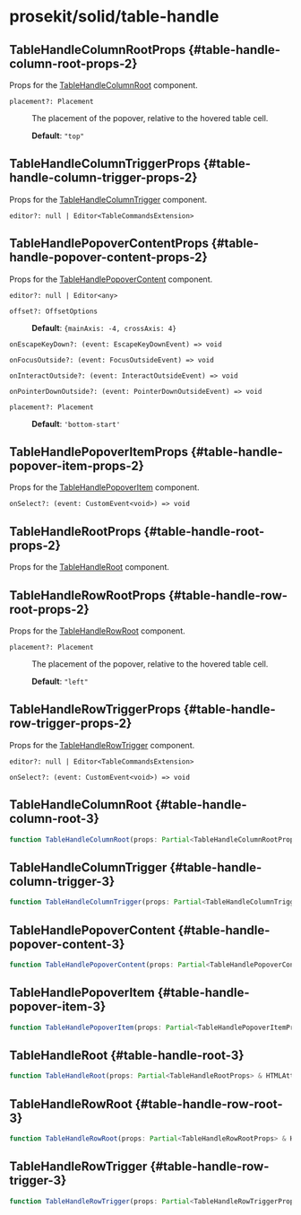 # prosekit/solid/table-handle

## TableHandleColumnRootProps {#table-handle-column-root-props-2}

Props for the [TableHandleColumnRoot](table-handle.md#table-handle-column-root-3) component.

<dl>

<dt>

`placement?: Placement`

</dt>

<dd>

The placement of the popover, relative to the hovered table cell.

**Default**: `"top"`

</dd>

</dl>

## TableHandleColumnTriggerProps {#table-handle-column-trigger-props-2}

Props for the [TableHandleColumnTrigger](table-handle.md#table-handle-column-trigger-3) component.

<dl>

<dt>

`editor?: null | Editor<TableCommandsExtension>`

</dt>

<dd>

</dd>

</dl>

## TableHandlePopoverContentProps {#table-handle-popover-content-props-2}

Props for the [TableHandlePopoverContent](table-handle.md#table-handle-popover-content-3) component.

<dl>

<dt>

`editor?: null | Editor<any>`

</dt>

<dd>

</dd>

<dt>

`offset?: OffsetOptions`

</dt>

<dd>

**Default**: `{mainAxis: -4, crossAxis: 4}`

</dd>

<dt>

`onEscapeKeyDown?: (event: EscapeKeyDownEvent) => void`

</dt>

<dd>

</dd>

<dt>

`onFocusOutside?: (event: FocusOutsideEvent) => void`

</dt>

<dd>

</dd>

<dt>

`onInteractOutside?: (event: InteractOutsideEvent) => void`

</dt>

<dd>

</dd>

<dt>

`onPointerDownOutside?: (event: PointerDownOutsideEvent) => void`

</dt>

<dd>

</dd>

<dt>

`placement?: Placement`

</dt>

<dd>

**Default**: `'bottom-start'`

</dd>

</dl>

## TableHandlePopoverItemProps {#table-handle-popover-item-props-2}

Props for the [TableHandlePopoverItem](table-handle.md#table-handle-popover-item-3) component.

<dl>

<dt>

`onSelect?: (event: CustomEvent<void>) => void`

</dt>

<dd>

</dd>

</dl>

## TableHandleRootProps {#table-handle-root-props-2}

Props for the [TableHandleRoot](table-handle.md#table-handle-root-3) component.

## TableHandleRowRootProps {#table-handle-row-root-props-2}

Props for the [TableHandleRowRoot](table-handle.md#table-handle-row-root-3) component.

<dl>

<dt>

`placement?: Placement`

</dt>

<dd>

The placement of the popover, relative to the hovered table cell.

**Default**: `"left"`

</dd>

</dl>

## TableHandleRowTriggerProps {#table-handle-row-trigger-props-2}

Props for the [TableHandleRowTrigger](table-handle.md#table-handle-row-trigger-3) component.

<dl>

<dt>

`editor?: null | Editor<TableCommandsExtension>`

</dt>

<dd>

</dd>

<dt>

`onSelect?: (event: CustomEvent<void>) => void`

</dt>

<dd>

</dd>

</dl>

## TableHandleColumnRoot {#table-handle-column-root-3}

```ts
function TableHandleColumnRoot(props: Partial<TableHandleColumnRootProps> & HTMLAttributes<TableHandleColumnRoot>): Element
```

## TableHandleColumnTrigger {#table-handle-column-trigger-3}

```ts
function TableHandleColumnTrigger(props: Partial<TableHandleColumnTriggerProps> & HTMLAttributes<TableHandleColumnTrigger>): Element
```

## TableHandlePopoverContent {#table-handle-popover-content-3}

```ts
function TableHandlePopoverContent(props: Partial<TableHandlePopoverContentProps> & HTMLAttributes<TableHandlePopoverContent>): Element
```

## TableHandlePopoverItem {#table-handle-popover-item-3}

```ts
function TableHandlePopoverItem(props: Partial<TableHandlePopoverItemProps> & HTMLAttributes<TableHandlePopoverItem>): Element
```

## TableHandleRoot {#table-handle-root-3}

```ts
function TableHandleRoot(props: Partial<TableHandleRootProps> & HTMLAttributes<TableHandleRoot>): Element
```

## TableHandleRowRoot {#table-handle-row-root-3}

```ts
function TableHandleRowRoot(props: Partial<TableHandleRowRootProps> & HTMLAttributes<TableHandleRowRoot>): Element
```

## TableHandleRowTrigger {#table-handle-row-trigger-3}

```ts
function TableHandleRowTrigger(props: Partial<TableHandleRowTriggerProps> & HTMLAttributes<TableHandleRowTrigger>): Element
```

